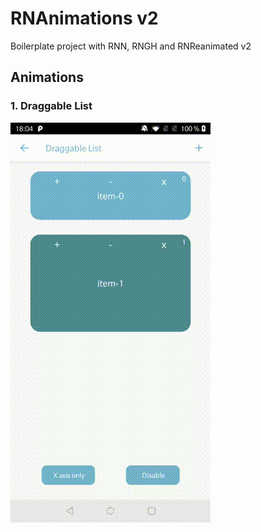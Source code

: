 # RNAnimations v2


Boilerplate project with RNN, RNGH and RNReanimated v2


## Animations  

### 1. Draggable List

![video](./gifs/draggable.gif)